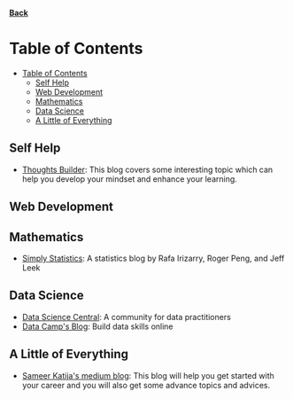 **[Back](https://github.com/sameerkatija/resources)**

# Table of Contents
- [Table of Contents](#table-of-contents)
  - [Self Help](#self-help)
  - [Web Development](#web-development)
  - [Mathematics](#mathematics)
  - [Data Science](#data-science)
  - [A Little of Everything](#a-little-of-everything)


## Self Help
- [Thoughts Builder](https://thoughtsbuilder.com/): This blog covers some interesting topic which can help you develop your mindset and enhance your learning.

## Web Development

## Mathematics
- [Simply Statistics](https://simplystatistics.org/): A statistics blog by Rafa Irizarry, Roger Peng, and Jeff Leek

## Data Science
- [Data Science Central](https://www.datasciencecentral.com/): A community for data practitioners
- [Data Camp's Blog](http://blog.datacamp.com/): Build data skills online
## A Little of Everything
- [Sameer Katija's medium blog](https://sameerkatija.medium.com/): This blog will help you get started with your career and you will also get some advance topics and advices.